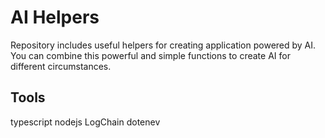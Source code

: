 # AI Helpers

Repository includes useful helpers for creating application powered by AI. You can combine this powerful and simple functions to create AI for different circumstances.

## Tools
typescript
nodejs
LogChain
dotenev
